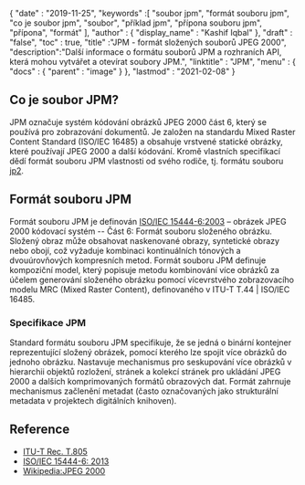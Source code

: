 {
  "date" : "2019-11-25",
  "keywords" :[ "soubor jpm", "formát souboru jpm", "co je soubor jpm", "soubor", "příklad jpm", "přípona souboru jpm", "přípona", "formát" ],
  "author" : {
    "display_name" : "Kashif Iqbal"
},
  "draft" : "false",
  "toc" : true,
  "title" :"JPM - formát složených souborů JPEG 2000",
  "description":"Další informace o formátu souborů JPM a rozhraních API, která mohou vytvářet a otevírat soubory JPM.",
  "linktitle" : "JPM",
  "menu" : {
    "docs" : {
      "parent" : "image"
}
},
  "lastmod" : "2021-02-08"
}

## Co je soubor JPM?

JPM označuje systém kódování obrázků JPEG 2000 část 6, který se používá pro zobrazování dokumentů. Je založen na standardu Mixed Raster Content Standard (ISO/IEC 16485) a obsahuje vrstvené statické obrázky, které používají JPEG 2000 a další kódování. Kromě vlastních specifikací dědí formát souboru JPM vlastnosti od svého rodiče, tj. formátu souboru [jp2](/cs/image/jp2/).

## Formát souboru JPM

Formát souboru JPM je definován [ISO/IEC 15444-6:2003](https://www.iso.org/standard/61124.html) – obrázek JPEG 2000 kódovací systém -- Část 6: Formát souboru složeného obrázku. Složený obraz může obsahovat naskenované obrazy, syntetické obrazy nebo obojí, což vyžaduje kombinaci kontinuálních tónových a dvouúrovňových kompresních metod. Formát souboru JPM definuje kompoziční model, který popisuje metodu kombinování více obrázků za účelem generování složeného obrázku pomocí vícevrstvého zobrazovacího modelu MRC (Mixed Raster Content), definovaného v ITU-T T.44 | ISO/IEC 16485.

### Specifikace JPM
Standard formátu souboru JPM specifikuje, že se jedná o binární kontejner reprezentující složený obrázek, pomocí kterého lze spojit více obrázků do jednoho obrázku. Nastavuje mechanismus pro seskupování více obrázků v hierarchii objektů rozložení, stránek a kolekcí stránek pro ukládání JPEG 2000 a dalších komprimovaných formátů obrazových dat. Formát zahrnuje mechanismus začlenění metadat (často označovaných jako strukturální metadata v projektech digitálních knihoven).

## Reference

* [ITU-T Rec. T.805](https://www.itu.int/rec/T-REC-T.805/en)
* [ISO/IEC 15444-6: 2013](https://www.iso.org/standard/61124.html)
* [Wikipedia:JPEG 2000](https://en.wikipedia.org/wiki/JPEG_2000)

